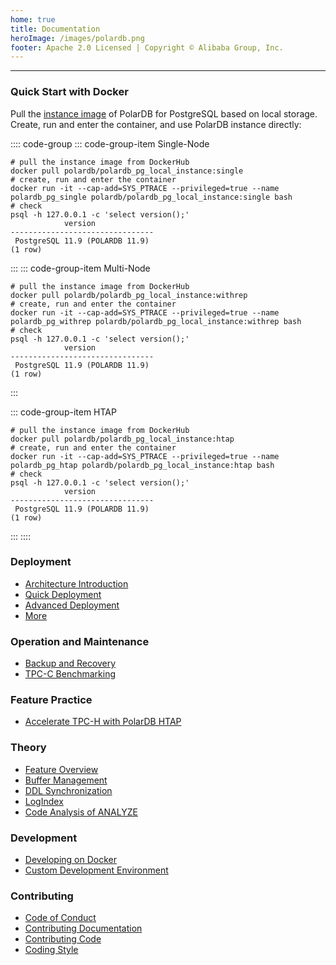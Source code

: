 ```yaml
---
home: true
title: Documentation
heroImage: /images/polardb.png
footer: Apache 2.0 Licensed | Copyright © Alibaba Group, Inc.
---
```


---

### Quick Start with Docker

Pull the [instance image](https://hub.docker.com/r/polardb/polardb_pg_local_instance/tags) of PolarDB for PostgreSQL based on local storage. Create, run and enter the container, and use PolarDB instance directly:

:::: code-group
::: code-group-item Single-Node

```bash:no-line-numbers
# pull the instance image from DockerHub
docker pull polardb/polardb_pg_local_instance:single
# create, run and enter the container
docker run -it --cap-add=SYS_PTRACE --privileged=true --name polardb_pg_single polardb/polardb_pg_local_instance:single bash
# check
psql -h 127.0.0.1 -c 'select version();'
            version
--------------------------------
 PostgreSQL 11.9 (POLARDB 11.9)
(1 row)
```

:::
::: code-group-item Multi-Node

```bash:no-line-numbers
# pull the instance image from DockerHub
docker pull polardb/polardb_pg_local_instance:withrep
# create, run and enter the container
docker run -it --cap-add=SYS_PTRACE --privileged=true --name polardb_pg_withrep polardb/polardb_pg_local_instance:withrep bash
# check
psql -h 127.0.0.1 -c 'select version();'
            version
--------------------------------
 PostgreSQL 11.9 (POLARDB 11.9)
(1 row)
```

:::

::: code-group-item HTAP

```bash:no-line-numbers
# pull the instance image from DockerHub
docker pull polardb/polardb_pg_local_instance:htap
# create, run and enter the container
docker run -it --cap-add=SYS_PTRACE --privileged=true --name polardb_pg_htap polardb/polardb_pg_local_instance:htap bash
# check
psql -h 127.0.0.1 -c 'select version();'
            version
--------------------------------
 PostgreSQL 11.9 (POLARDB 11.9)
(1 row)
```

:::
::::

<div class="features">

  <div class="feature" style="position: relative;z-index: 10;">
    <h3>Deployment</h3>
    <ul>
      <li><a href="./deploying/introduction.html">Architecture Introduction</a></li>
      <li><a href="./deploying/quick-start.html">Quick Deployment</a></li>
      <li><a href="./deploying/deploy.html">Advanced Deployment</a></li>
      <li><a href="./deploying/deploy-stack.html">More</a></li>
    </ul>
  </div>

  <div class="feature" style="position: relative;z-index: 10;">
    <h3>Operation and Maintenance</h3>
    <ul>
      <li><a href="./operation/backup-and-restore.html">Backup and Recovery</a></li>
      <li><a href="./operation/tpcc-test.html">TPC-C Benchmarking</a></li>
    </ul>
  </div>

  <div class="feature" style="position: relative;z-index: 10;">
    <h3>Feature Practice</h3>
    <ul>
      <li><a href="./features/tpch-on-px.html">Accelerate TPC-H with PolarDB HTAP</a></li>
    </ul>
  </div>

  <div class="feature" style="position: relative;z-index: 10;">
    <h3>Theory</h3>
    <ul>
      <li><a href="./theory/arch-overview.html">Feature Overview</a></li>
      <li><a href="./theory/buffer-management.html">Buffer Management</a></li>
      <li><a href="./theory/ddl-synchronization.html">DDL Synchronization</a></li>
      <li><a href="./theory/logindex.html">LogIndex</a></li>
      <li><a href="./theory/analyze.html">Code Analysis of ANALYZE</a></li>
    </ul>
  </div>

  <div class="feature" style="position: relative;z-index: 10;">
    <h3>Development</h3>
    <ul>
      <li><a href="./development/dev-on-docker.html">Developing on Docker</a></li>
      <li><a href="./development/customize-dev-env.html">Custom Development Environment</a></li>
    </ul>
  </div>

  <div class="feature" style="position: relative;z-index: 10;">
    <h3>Contributing</h3>
    <ul>
      <li><a href="./contributing/code-of-conduct.html">Code of Conduct</a></li>
      <li><a href="./contributing/contributing-polardb-docs.html">Contributing Documentation</a></li>
      <li><a href="./contributing/contributing-polardb-kernel.html">Contributing Code</a></li>
      <li><a href="./contributing/coding-style">Coding Style</a></li>
    </ul>
  </div>

</div>
